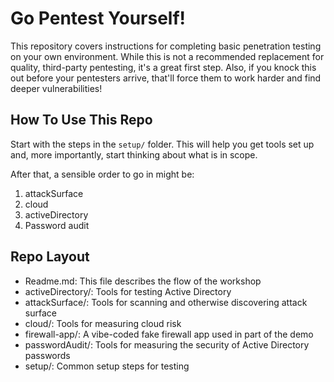 # Go Pentest Yourself!

This repository covers instructions for completing basic penetration testing on your own environment.
While this is not a recommended replacement for quality, third-party pentesting, it's a great first step.
Also, if you knock this out before your pentesters arrive, that'll force them to work harder and find deeper vulnerabilities!

## How To Use This Repo

Start with the steps in the `setup/` folder.
This will help you get tools set up and, more importantly, start thinking about what is in scope.

After that, a sensible order to go in might be:
1. attackSurface
1. cloud
1. activeDirectory
1. Password audit

## Repo Layout

* Readme.md: This file describes the flow of the workshop
* activeDirectory/: Tools for testing Active Directory
* attackSurface/: Tools for scanning and otherwise discovering attack surface
* cloud/: Tools for measuring cloud risk
* firewall-app/: A vibe-coded fake firewall app used in part of the demo
* passwordAudit/: Tools for measuring the security of Active Directory passwords
* setup/: Common setup steps for testing

